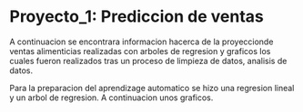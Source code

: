 # Proyecto_1: Prediccion de ventas
A continuacion se encontrara informacion hacerca de la proyeccionde ventas alimenticias realizadas con arboles de regresion y graficos los cuales fueron realizados tras un proceso de limpieza de datos, analisis de datos.

Para la preparacion del aprendizage automatico se hizo una regresion lineal y un arbol de regresion.
A continuacion unos graficos.
